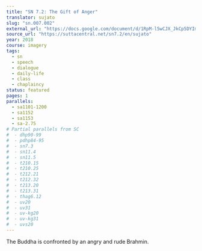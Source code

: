 ```yaml
---
title: "SN 7.2: The Gift of Anger"
translator: sujato
slug: "sn.007.002"
external_url: "https://docs.google.com/document/d/1RpM-l5wCJX_JkCp5DYIm0lnMsy3Q9u36lbWjWLQLcpE/edit"
source_url: "https://suttacentral.net/sn7.2/en/sujato"
year: 2018
course: imagery
tags:
  - sn
  - speech
  - dialogue
  - daily-life
  - class
  - chaplaincy
status: featured
pages: 1
parallels:
  - sa1101-1200
  - sa1152
  - sa1153
  - sa-2.75
# Partial parallels from SC
#  - dhp90-99
#  - pdhp84-95
#  - sn7.3
#  - sn11.4
#  - sn11.5
#  - t210.15
#  - t210.25
#  - t212.21
#  - t212.32
#  - t213.20
#  - t213.31
#  - thag6.12
#  - uv20
#  - uv31
#  - uv-kg20
#  - uv-kg31
#  - uvs20
---
```


The Buddha is confronted by an angry and rude Brahmin.
